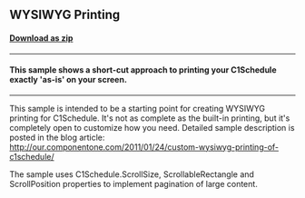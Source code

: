 ## WYSIWYG Printing
#### [Download as zip](https://minhaskamal.github.io/DownGit/#/home?url=https://github.com/GrapeCity/ComponentOne-WinForms-Samples/tree/master/NetFramework\Schedule\CS\WYSIWYGPrinting)
____
#### This sample shows a short-cut approach to printing your C1Schedule exactly 'as-is' on your screen.
____
This sample is intended to be a starting point for creating WYSIWYG printing for C1Schedule. It's not as complete as the built-in printing, but it's completely open to customize how you need. Detailed sample description is posted in the blog article: http://our.componentone.com/2011/01/24/custom-wysiwyg-printing-of-c1schedule/ 

The sample uses C1Schedule.ScrollSize, ScrollableRectangle and ScrollPosition properties to implement pagination of large content. 



